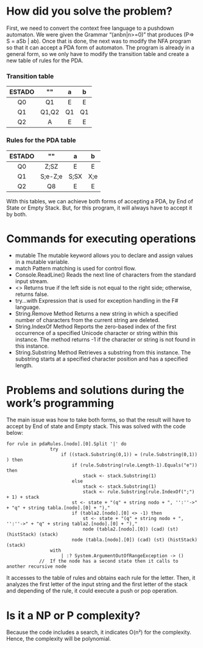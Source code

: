 # **How did you solve the problem?**
First, we need to convert the context free language to a pushdown automaton. We were given the Grammar “(anbn|n>=0)” that produces (P=> S = aSb | ab). 
Once that is done, the next was to modify the NFA program so that it can accept a PDA form of automaton. The program is already in a general form, so we only have to modify the transition table and create a new table of rules for the PDA.
### Transition table
| ESTADO  | ""  | a  | b  |
| :------------: | :------------: | :------------: | :------------: |
|Q0|Q1|E|E|
|Q1|Q1,Q2|Q1|Q1|
|Q2|A|E|E|

### Rules for the PDA table
| ESTADO  | ""  | a  | b  |
| :------------: | :------------: | :------------: | :------------: |
|Q0|Z;SZ|E|E|
|Q1|S;e-Z;e|S;SX|X;e|
|Q2|Q8|E|E|

With this tables, we can achieve both forms of accepting a PDA, by End of State or Empty Stack. But, for this program, it will always have to accept it by both.
# **Commands for executing operations**
-   mutable The mutable keyword allows you to declare and assign values in a mutable variable.
-   match       Pattern matching is used for control flow.
-   Console.ReadLine()  Reads the next line of characters from the standard input stream.
-   <>      Returns true if the left side is not equal to the right side; otherwise, returns false. 
- try...with	Expression that is used for exception handling in the F# language.
- String.Remove Method	Returns a new string in which a specified number of characters from the current string are deleted.
- String.IndexOf Method	Reports the zero-based index of the first occurrence of a specified Unicode character or string within this instance. The method returns -1 if the character or string is not found in this instance.
- String.Substring Method	Retrieves a substring from this instance. The substring starts at a specified character position and has a specified length.
# **Problems and solutions during the work’s programming**
The main issue was how to take both forms, so that the result will have to accept by End of state and Empty stack. This was solved with the code below:
```f#
for rule in pdaRules.[nodo].[0].Split '|' do
                try
                    if ((stack.Substring(0,1)) = (rule.Substring(0,1)) ) then
                        if (rule.Substring(rule.Length-1).Equals("e")) then
                            stack <- stack.Substring(1)
                        else
                            stack <- stack.Substring(1)
                            stack <- rule.Substring(rule.IndexOf(";") + 1) + stack
                        st <- state + "(q" + string nodo + ", '':''->" + "q" + string tabla.[nodo].[0] + "),"
                        if (tabla2.[nodo].[0] <> -1) then
                            st <- state + "(q" + string nodo + ", '':''->" + "q" + string tabla2.[nodo].[0] + "),"
                            node (tabla2.[nodo].[0]) (cad) (st) (histStack) (stack)
                        node (tabla.[nodo].[0]) (cad) (st) (histStack) (stack)
                with
                    | :? System.ArgumentOutOfRangeException -> ()
            //  If the node has a second state then it calls to another recursive node
```
It accesses to the table of rules and obtains each rule for the letter. Then, it analyzes the first letter of the input string and the first letter of the stack and depending of the rule, it could execute a push or pop operation.
# **Is it a NP or P complexity?**
Because the code includes a search, it indicates O(n²) for the complexity. Hence, the complexity will be polynomial.

